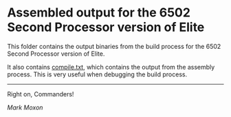 # Assembled output for the 6502 Second Processor version of Elite

This folder contains the output binaries from the build process for the 6502 Second Processor version of Elite.

It also contains [compile.txt](compile.txt), which contains the output from the assembly process. This is very useful when debugging the build process.

---

Right on, Commanders!

_Mark Moxon_